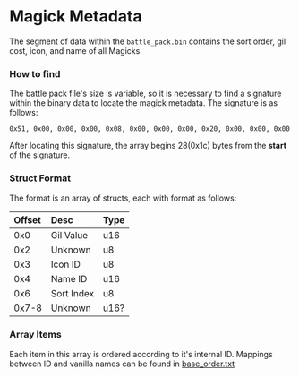 # Magick Metadata

The segment of data within the `battle_pack.bin` contains the sort
order, gil cost, icon, and name of all Magicks.

### How to find
The battle pack file's size is variable, so it is necessary to find a
signature within the binary data to locate the magick metadata. The
signature is as follows:

`0x51, 0x00, 0x00, 0x00, 0x08, 0x00, 0x00, 0x00, 0x20, 0x00, 0x00, 0x00`

After locating this signature, the array begins 28(0x1c) bytes from the
**start** of the signature.

### Struct Format

The format is an array of structs, each with format as follows:

| Offset | Desc       | Type |
|:-------|:-----------|:-----|
| 0x0    | Gil Value  | u16  |
| 0x2    | Unknown    | u8   |
| 0x3    | Icon ID    | u8   |
| 0x4    | Name ID    | u16  |
| 0x6    | Sort Index | u8   |
| 0x7-8  | Unknown    | u16? |


### Array Items

Each item in this array is ordered according to it's internal ID.
Mappings between ID and vanilla names can be found in
[base_order.txt](../../src/magick_order/base_order.txt)

